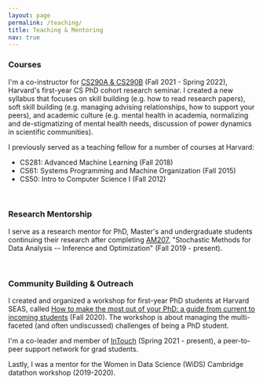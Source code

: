 ```yaml
---
layout: page
permalink: /teaching/
title: Teaching & Mentoring
nav: true
---
```


### Courses

I'm a co-instructor for [CS290A & CS290B](https://yanivyacoby.github.io/harvard-cs290/) (Fall 2021 - Spring 2022), Harvard's first-year CS PhD cohort research seminar. I created a new syllabus that focuses on skill building (e.g. how to read research papers), soft skill building (e.g. managing advising relationships, how to support your peers), and academic culture (e.g. mental health in academia, normalizing and de-stigmatizing of mental health needs, discussion of power dynamics in scientific communities).

I previously served as a teaching fellow for a number of courses at Harvard:
* CS281: Advanced Machine Learning (Fall 2018)
* CS61: Systems Programming and Machine Organization (Fall 2015)
* CS50: Intro to Computer Science I (Fall 2012)

<br/>

### Research Mentorship

I serve as a research mentor for PhD, Master's and undergraduate students continuing 
their research after completing [AM207](https://onefishy.github.io/am207/), "Stochastic Methods for Data Analysis -- Inference and Optimization" (Fall 2019 - present).

<br/>


### Community Building & Outreach

I created and organized a workshop for first-year PhD students at Harvard SEAS, called [How to make the most out of your PhD: a guide from current to incoming students](https://yanivyacoby.github.io/a-guide-to-your-phd/guide.html) (Fall 2020). The workshop is about managing the multi-faceted (and often undiscussed) challenges of being a PhD student. 

I'm a co-leader and member of [InTouch](https://intouch.seas.harvard.edu/) (Spring 2021 - present), a peer-to-peer support network for grad students.

Lastly, I was a mentor for the Women in Data Science (WiDS) Cambridge datathon workshop (2019-2020). 

